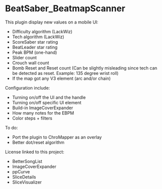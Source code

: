 # BeatSaber_BeatmapScanner
This plugin display new values on a mobile UI:
- Difficulty algorithm (LackWiz)
- Tech algorithm (LackWiz)
- ScoreSaber star rating
- BeatLeader star rating
- Peak BPM (one-hand)
- Slider count
- Crouch wall count
- Bomb Reset and Reset count (Can be slightly misleading since tech can be detected as reset. Example: 135 degree wrist roll)
- If the map got any V3 element (arc and/or chain)  
  
Configuration include:
- Turning on/off the UI and the handle
- Turning on/off specific UI element
- Build-in ImageCoverExpander
- How many notes for the EBPM
- Color steps + filters  
  
To do:
- Port the plugin to ChroMapper as an overlay
- Better dot/reset algorithm  
  
License linked to this project:
- BetterSongList
- ImageCoverExpander
- ppCurve
- SliceDetails
- SliceVisualizer
